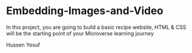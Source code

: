 # Embedding-Images-and-Video
 In this project, you are going to build a basic recipe website, HTML &amp; CSS will be the starting point of your Microverse learning journey

Hussen Yesuf